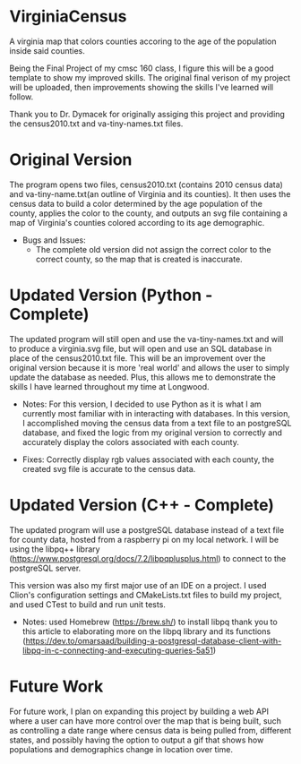# VirginiaCensus
A virginia map that colors counties accoring to the age of the population inside said counties.

Being the Final Project of my cmsc 160 class, I figure this will be a good template to show my improved skills.
The original final verison of my project will be uploaded, then improvements showing the skills I've learned will follow.

Thank you to Dr. Dymacek for originally assiging this project and providing the census2010.txt and va-tiny-names.txt files.

# Original Version
The program opens two files, census2010.txt (contains 2010 census data) and va-tiny-name.txt(an outline of Virginia and its counties). It then uses the census data to build a color determined by the age population of the county, applies the color to the county, and outputs an svg file containing a map of Virginia's counties colored according to its age demographic.

- Bugs and Issues:
  - The complete old version did not assign the correct color to the correct county, so the map that is created is inaccurate.


# Updated Version (Python - Complete)
The updated program will still open and use the va-tiny-names.txt and will to produce a virginia.svg file, but will open and use an SQL database in place of the census2010.txt file. This will be an improvement over the original version because it is more 'real world' and allows the user to simply update the database as needed. Plus, this allows me to demonstrate the skills I have learned throughout my time at Longwood.

- Notes:
  For this version, I decided to use Python as it is what I am currently most familiar with in interacting with databases. In this version, I accomplished moving the census data from a text file to an postgreSQL database, and fixed the logic from my original version to correctly and accurately display the colors associated with each county.

- Fixes:
  Correctly display rgb values associated with each county, the created svg file is accurate to the census data.

# Updated Version (C++ - Complete)
The updated program will use a postgreSQL database instead of a text file for county data, hosted from a raspberry pi on my local network. I will be using the libpq++ library (https://www.postgresql.org/docs/7.2/libpqplusplus.html) to connect to the postgreSQL server.

This version was also my first major use of an IDE on a project. I used Clion's configuration settings and CMakeLists.txt files to build my project, and used CTest to build and run unit tests.

- Notes:
  used Homebrew (https://brew.sh/) to install libpq
  thank you to this article to elaborating more on the libpq library and its functions (https://dev.to/omarsaad/building-a-postgresql-database-client-with-libpq-in-c-connecting-and-executing-queries-5a51)

# Future Work
For future work, I plan on expanding this project by building a web API where a user can have more control over the map that is being built, such as controlling a date range where census data is being pulled from, different states, and possibly having the option to output a gif that shows how populations and demographics change in location over time. 